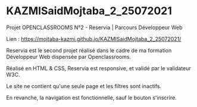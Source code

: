 # KAZMISaidMojtaba_2_25072021

Projet OPENCLASSROOMS N°2 - Reservia | Parcours Développeur Web

Lien :  https://mojtaba-kazmi.github.io/KAZMISaidMojtaba_2_25072021/

Reservia est le second projet réalisé dans le cadre de ma formation Développeur Web dispensée par Openclassrooms.

Réalisé en HTML & CSS, Reservia est responsive, et validé par le validateur W3C.

Le site ne contient qu'une seule page et les filtres sont inactifs.

En revanche, la navigation est fonctionnelle, sauf le bouton s'inscrire.
